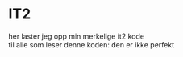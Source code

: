 # IT2
 
her laster jeg opp min merkelige it2 kode \
til alle som leser denne koden: den er ikke perfekt
